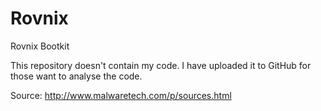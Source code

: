 # Rovnix
Rovnix Bootkit

This repository doesn't contain my code. I have uploaded it to GitHub for those want to analyse the code.

Source: http://www.malwaretech.com/p/sources.html

